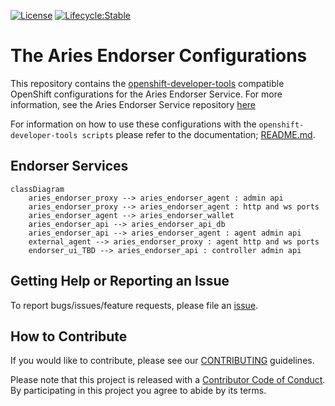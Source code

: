 [![License](https://img.shields.io/badge/License-Apache%202.0-blue.svg)](LICENSE)
[![Lifecycle:Stable](https://img.shields.io/badge/Lifecycle-Maturing-007EC6)](https://github.com/bcgov/repomountie/blob/master/doc/lifecycle-badges.md)

# The Aries Endorser Configurations

This repository contains the [openshift-developer-tools](https://github.com/BCDevOps/openshift-developer-tools/tree/master/bin) compatible OpenShift configurations for the Aries Endorser Service. For more information, see the Aries Endorser Service repository [here](https://github.com/bcgov/aries-endorser-service)

For information on how to use these configurations with the `openshift-developer-tools scripts` please refer to the documentation; [README.md](https://github.com/BCDevOps/openshift-developer-tools/blob/master/bin/README.md).

## Endorser Services

```mermaid
classDiagram
	aries_endorser_proxy --> aries_endorser_agent : admin api
	aries_endorser_proxy --> aries_endorser_agent : http and ws ports
	aries_endorser_agent --> aries_endorser_wallet
	aries_endorser_api --> aries_endorser_api_db
	aries_endorser_api --> aries_endorser_agent : agent admin api
	external_agent --> aries_endorser_proxy : agent http and ws ports
	endorser_ui_TBD --> aries_endorser_api : controller admin api
```

## Getting Help or Reporting an Issue

To report bugs/issues/feature requests, please file an [issue](../../issues).

## How to Contribute

If you would like to contribute, please see our [CONTRIBUTING](./CONTRIBUTING.md) guidelines.

Please note that this project is released with a [Contributor Code of Conduct](./CODE_OF_CONDUCT.md). 
By participating in this project you agree to abide by its terms.